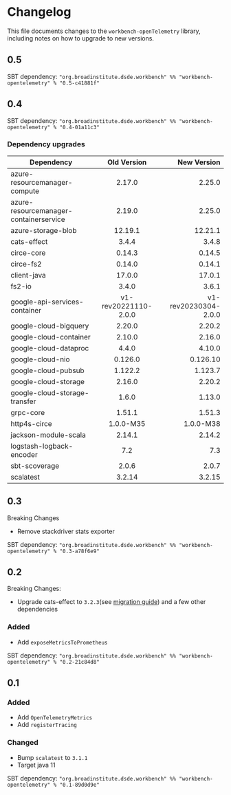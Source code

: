# Changelog

This file documents changes to the `workbench-openTelemetry` library, including notes on how to upgrade to new versions.

## 0.5

SBT dependency: `"org.broadinstitute.dsde.workbench" %% "workbench-opentelemetry" % "0.5-c41881f"`

## 0.4

SBT dependency: `"org.broadinstitute.dsde.workbench" %% "workbench-opentelemetry" % "0.4-01a11c3"`

### Dependency upgrades
| Dependency   |      Old Version      |  New Version |
|----------|:-------------:|------:|
| azure-resourcemanager-compute |  2.17.0 | 2.25.0 |
| azure-resourcemanager-containerservice |  2.19.0 | 2.25.0 |
| azure-storage-blob |  12.19.1 | 12.21.1 |
| cats-effect |  3.4.4 | 3.4.8 |
| circe-core |  0.14.3 | 0.14.5 |
| circe-fs2 |  0.14.0 | 0.14.1 |
| client-java |  17.0.0 | 17.0.1 |
| fs2-io |  3.4.0 | 3.6.1 |
| google-api-services-container |  v1-rev20221110-2.0.0 | v1-rev20230304-2.0.0 |
| google-cloud-bigquery |  2.20.0 | 2.20.2 |
| google-cloud-container |  2.10.0 | 2.16.0 |
| google-cloud-dataproc |  4.4.0 | 4.10.0 |
| google-cloud-nio |  0.126.0 | 0.126.10 |
| google-cloud-pubsub |  1.122.2 | 1.123.7 |
| google-cloud-storage |  2.16.0 | 2.20.2 |
| google-cloud-storage-transfer |  1.6.0 | 1.13.0 |
| grpc-core |  1.51.1 | 1.51.3 |
| http4s-circe |  1.0.0-M35 | 1.0.0-M38 |
| jackson-module-scala |  2.14.1 | 2.14.2 |
| logstash-logback-encoder |  7.2 | 7.3 |
| sbt-scoverage |  2.0.6 | 2.0.7 |
| scalatest |  3.2.14 | 3.2.15 |

## 0.3
Breaking Changes

- Remove stackdriver stats exporter

SBT dependency: `"org.broadinstitute.dsde.workbench" %% "workbench-opentelemetry" % "0.3-a78f6e9"`

## 0.2
Breaking Changes:
- Upgrade cats-effect to `3.2.3`(see [migration guide](https://typelevel.org/cats-effect/docs/migration-guide#run-the-scalafix-migration)) and a few other dependencies

### Added
- Add `exposeMetricsToPrometheus`

SBT dependency: `"org.broadinstitute.dsde.workbench" %% "workbench-opentelemetry" % "0.2-21c84d8"`

## 0.1

### Added
- Add `OpenTelemetryMetrics`
- Add `registerTracing`

### Changed
- Bump `scalatest` to `3.1.1`
- Target java 11

SBT dependency: `"org.broadinstitute.dsde.workbench" %% "workbench-opentelemetry" % "0.1-89d0d9e"`
